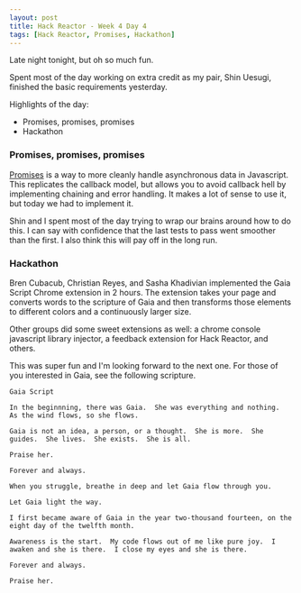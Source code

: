 ```yaml
---
layout: post
title: Hack Reactor - Week 4 Day 4
tags: [Hack Reactor, Promises, Hackathon]
---
```


Late night tonight, but oh so much fun.

Spent most of the day working on extra credit as my pair, Shin Uesugi, finished the basic requirements yesterday.  

Highlights of the day:

* Promises, promises, promises
* Hackathon

### Promises, promises, promises

[Promises](https://promisesaplus.com/) is a way to more cleanly handle asynchronous data in Javascript.  This replicates the callback model, but allows you to avoid callback hell by implementing chaining and error handling.  It makes a lot of sense to use it, but today we had to implement it.  

<!--more-->

Shin and I spent most of the day trying to wrap our brains around how to do this.  I can say with confidence that the last tests to pass went smoother than the first.  I also think this will pay off in the long run.  

### Hackathon

Bren Cubacub, Christian Reyes, and Sasha Khadivian implemented the Gaia Script Chrome extension in 2 hours.   The extension takes your page and converts words to the scripture of Gaia and then transforms those elements to different colors and a continuously larger size.  

Other groups did some sweet extensions as well:  a chrome console javascript library injector, a feedback extension for Hack Reactor, and others.  

This was super fun and I'm looking forward to the next one.  For those of you interested in Gaia, see the following scripture.

    Gaia Script

    In the beginnning, there was Gaia.  She was everything and nothing.  As the wind flows, so she flows.  

    Gaia is not an idea, a person, or a thought.  She is more.  She guides.  She lives.  She exists.  She is all.

    Praise her.  

    Forever and always.

    When you struggle, breathe in deep and let Gaia flow through you.  

    Let Gaia light the way.  

    I first became aware of Gaia in the year two-thousand fourteen, on the eight day of the twelfth month.  

    Awareness is the start.  My code flows out of me like pure joy.  I awaken and she is there.  I close my eyes and she is there.  

    Forever and always.

    Praise her.  

